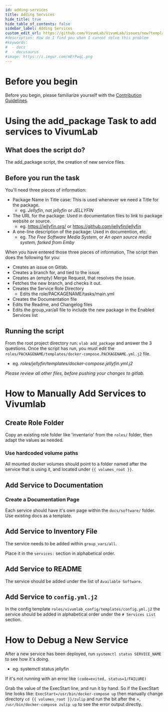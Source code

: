 ```yaml
---
id: adding-services
title: Adding Services
hide_title: true
hide_table_of_contents: false
sidebar_label: Adding Services
custom_edit_url: https://github.com/VivumLab/VivumLab/issues/new?template=documentation.md
#description: How do I find you when I cannot solve this problem
#keywords:
#  - docs
#  - docusaurus
#image: https://i.imgur.com/mErPwqL.png
---
```


# Before you begin

Before you begin, please familiarize yourself with the [Contribution Guidelines](/CONTRIBUTING.md).

# Using the add_package Task to add services to VivumLab

## What does the script do?

The add_package script, the creation of new service files.

## Before you run the task

You'll need three pieces of information:

- Package Name in Title case: This is used whenever we need a Title for the package.
  - eg. *Jellyfin*, not *jellyfin* or *JELLYFIN*
- The URL for the package: Used in documentation files to link to package website or source.
  - eg. https://jellyfin.org/ or https://github.com/jellyfin/jellyfin
- A one-line description of the package: Used in documention, etc.
  - eg. *The Free Software Media System*, or *An open source media system, forked from Emby*

When you have entered those three pieces of information, The script then does the following for you:

- Creates an issue on Gitlab.
- Creates a branch for, and tied to the issue.
- Creates an (empty) Merge Request, that resolves the issue.
- Fetches the new branch, and checks it out.
- Creates the Service Role Directory
  - Edits the role/PACKAGENAME/tasks/main.yml
- Creates the Documentation file
- Edits the Readme, and Changelog files
- Edits the group_var/all file to include the new package in the Enabled Services list

## Running the script

From the root project directory run:
`vlab add_package` and answer the 3 questions.
Once the script has run, you must edit the `roles/PACKAGENAME/templates/docker-compose.PACKAGENAME.yml.j2` file.
  - eg. *roles/jellyfin/templates/docker-compose.jellyfin.yml.j2*

_Please review all other files, before pushing your changes to gitlab._

# How to Manually Add Services to Vivumlab

## Create Role Folder

Copy an existing role folder like 'inventario' from the `roles/` folder,
then adapt the values as needed.

### Use hardcoded volume paths

All mounted docker volumes should point to a folder named after the service that is using it, and located under `{{ volumes_root }}`.

## Add Service to Documentation

### Create a Documentation Page

Each service should have it's own page within the `docs/software/` folder.
Use existing docs as a template.

## Add Service to Inventory File

The service needs to be added within
`group_vars/all`.

Place it in the `services:` section in alphabetical order.

## Add Service to README

The service should be added under the list of `Available Software`.

## Add Service to `config.yml.j2`

In the config template `roles/vivumlab_config/templates/config.yml.j2` the
service should be added in alphabetical order under the `# Services List` section.

# How to Debug a New Service

After a new service has been deployed, run `systemctl status SERVICE_NAME` to see
how it's doing.
  - eg. systemctl status jellyfin

If it's not running with an error like `(code=exited, status=1/FAILURE)`

Grab the value of the ExecStart line, and run it by hand. So if the ExecStart line looks like:
`ExecStart=/usr/bin/docker-compose up`
then manually change directory `cd {{ volumes_root }}/zulip` and run the bit after the =, `/usr/bin/docker-compose zulip up` to see the error output directly.
